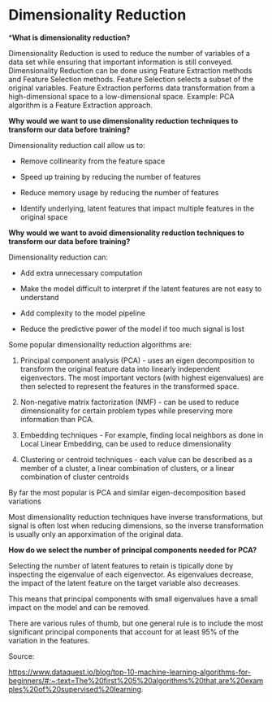# Dimensionality Reduction

***What is dimensionality reduction?**

Dimensionality Reduction is used to reduce the number of variables of a data set while ensuring that important information is still conveyed. Dimensionality Reduction can be done using Feature Extraction methods and Feature Selection methods. Feature Selection selects a subset of the original variables. Feature Extraction performs data transformation from a high-dimensional space to a low-dimensional space. Example: PCA algorithm is a Feature Extraction approach.

**Why would we want to use dimensionality reduction techniques to transform our data before training?**

Dimensionality reduction call allow us to:

- Remove collinearity from the feature space

- Speed up training by reducing the number of features

- Reduce memory usage by reducing the number of features

- Identify underlying, latent features that impact multiple features in the original space

**Why would we want to avoid dimensionality reduction techniques to transform our data before training?**

Dimensionality reduction can:

- Add extra unnecessary computation

- Make the model difficult to interpret if the latent features are not easy to understand

- Add complexity to the model pipeline

- Reduce the predictive power of the model if too much signal is lost

Some popular dimensionality reduction algorithms are:

1. Principal component analysis (PCA) - uses an eigen decomposition to transform the original feature data into linearly independent eigenvectors. The most important vectors (with highest eigenvalues) are then selected to represent the features in the transformed space.

2. Non-negative matrix factorization (NMF) - can be used to reduce dimensionality for certain problem types while preserving more information than PCA.

3. Embedding techniques - For example, finding local neighbors as done in Local Linear Embedding, can be used to reduce dimensionality

4. Clustering or centroid techniques - each value can be described as a member of a cluster, a linear combination of clusters, or a linear combination of cluster centroids

By far the most popular is PCA and similar eigen-decomposition based variations

Most dimensionality reduction techniques have inverse transformations, but signal is often lost when reducing dimensions, so the inverse transformation is usually only an apporximation of the original data.

**How do we select the number of principal components needed for PCA?**

Selecting the number of latent features to retain is tipically done by inspecting the eigenvalue of each eigenvector. As eigenvalues decrease, the impact of the latent feature on the target variable also decreases.

This means that principal components with small eigenvalues have a small impact on the model and can be removed.

There are various rules of thumb, but one general rule is to include the most significant principal components that account for at least 95% of the variation in the features.

Source:

https://www.dataquest.io/blog/top-10-machine-learning-algorithms-for-beginners/#:~:text=The%20first%205%20algorithms%20that,are%20examples%20of%20supervised%20learning.